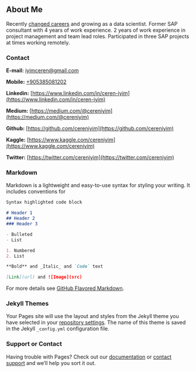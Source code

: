 ## About Me

Recently [changed careers](https://towardsdatascience.com/why-i-decided-to-become-a-data-scientist-eec6f8cd435e?source=friends_link&sk=ea90fc26db800fcf4611d37942b23508) and growing as a data scientist. Former SAP consultant with 4 years of work experience. 2 years of work experience in project management and team lead roles. Participated in three SAP projects at times working remotely.

### Contact

**E-mail:** [iyimceren@gmail.com](mailto:iyimceren@gmail.com)

**Mobile:** [+905385081202](+905385081202)

**Linkedin:** [https://www.linkedin.com/in/ceren-iyim](https://www.linkedin.com/in/ceren-iyim)

**Medium:** [https://medium.com/@cereniyim](https://medium.com/@cereniyim)

**Github:** [https://github.com/cereniyim](https://github.com/cereniyim)

**Kaggle:** [https://www.kaggle.com/cereniyim](https://www.kaggle.com/cereniyim)

**Twitter:** [https://twitter.com/cereniyim](https://twitter.com/cereniyim)


### Markdown

Markdown is a lightweight and easy-to-use syntax for styling your writing. It includes conventions for

```markdown
Syntax highlighted code block

# Header 1
## Header 2
### Header 3

- Bulleted
- List

1. Numbered
2. List

**Bold** and _Italic_ and `Code` text

[Link](url) and ![Image](src)
```

For more details see [GitHub Flavored Markdown](https://guides.github.com/features/mastering-markdown/).

### Jekyll Themes

Your Pages site will use the layout and styles from the Jekyll theme you have selected in your [repository settings](https://github.com/cereniyim/cereniyim.github.io/settings). The name of this theme is saved in the Jekyll `_config.yml` configuration file.

### Support or Contact

Having trouble with Pages? Check out our [documentation](https://help.github.com/categories/github-pages-basics/) or [contact support](https://github.com/contact) and we’ll help you sort it out.
